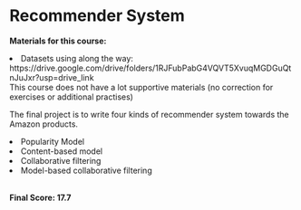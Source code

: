 # Recommender System

<b>Materials for this course:</b>
<li>Datasets using along the way: https://drive.google.com/drive/folders/1RJFubPabG4VQVT5XvuqMGDGuQtnJuJxr?usp=drive_link</li>
This course does not have a lot supportive materials (no correction for exercises or additional practises)

The final project is to write four kinds of recommender system towards the Amazon products.
<li>Popularity Model</li>
<li>Content-based model</li>
<li>Collaborative filtering</li>
<li>Model-based collaborative filtering</li><br/>


**Final Score: 17.7**
